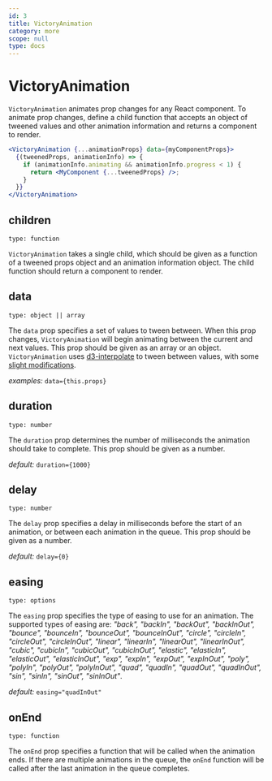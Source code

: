 ```yaml
---
id: 3
title: VictoryAnimation
category: more
scope: null
type: docs
---
```


# VictoryAnimation

`VictoryAnimation` animates prop changes for any React component. To animate prop changes, define a child function that accepts an object of tweened values and other animation information and returns a component to render.

```jsx
<VictoryAnimation {...animationProps} data={myComponentProps}>
  {(tweenedProps, animationInfo) => {
    if (animationInfo.animating && animationInfo.progress < 1) {
      return <MyComponent {...tweenedProps} />;
    }
  }}
</VictoryAnimation>
```

## children

`type: function`

`VictoryAnimation` takes a single child, which should be given as a function of a tweened props object and an animation information object. The child function should return a component to render.

## data

`type: object || array`

The `data` prop specifies a set of values to tween between. When this prop changes, `VictoryAnimation` will begin animating between the current and next values. This prop should be given as an array or an object. `VictoryAnimation` uses [d3-interpolate][] to tween between values, with some [slight modifications][].

_examples:_ `data={this.props}`

## duration

`type: number`

The `duration` prop determines the number of milliseconds the animation should take to complete. This prop should be given as a number.

_default:_ `duration={1000}`

## delay

`type: number`

The `delay` prop specifies a delay in milliseconds before the start of an animation, or between each animation in the queue. This prop should be given as a number.

_default:_ `delay={0}`

## easing

`type: options`

The `easing` prop specifies the type of easing to use for an animation. The supported types of easing are: _"back", "backIn", "backOut", "backInOut", "bounce", "bounceIn", "bounceOut", "bounceInOut", "circle", "circleIn", "circleOut", "circleInOut", "linear", "linearIn", "linearOut", "linearInOut", "cubic", "cubicIn", "cubicOut", "cubicInOut", "elastic", "elasticIn", "elasticOut", "elasticInOut", "exp", "expIn", "expOut", "expInOut", "poly", "polyIn", "polyOut", "polyInOut", "quad", "quadIn", "quadOut", "quadInOut", "sin", "sinIn", "sinOut", "sinInOut"_.

_default:_ `easing="quadInOut"`

## onEnd

`type: function`

The `onEnd` prop specifies a function that will be called when the animation ends. If there are multiple animations in the queue, the `onEnd` function will be called after the last animation in the queue completes.

[d3-interpolate]: https://github.com/d3/d3-interpolate
[slight modifications]: https://github.com/FormidableLabs/victory/blob/master/packages/victory-core/src/victory-animation/util.js
